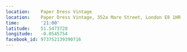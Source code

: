 ```yaml
---
location:    Paper Dress Vintage
location:    Paper Dress Vintage, 352a Mare Street, London E8 1HR
time:        '21:00'
latitude:    51.5473728
longitude:   -0.0545754
facebook_id: 973752139390716
---
```

